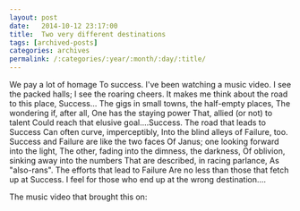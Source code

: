 ```yaml
---
layout: post
date:	2014-10-12 23:17:00
title:  Two very different destinations
tags: [archived-posts]
categories: archives
permalink: /:categories/:year/:month/:day/:title/
---
```

We pay a lot of homage
To success.
I've been watching a music video.
I see the packed halls;
I see the roaring cheers.
It makes me think about the road to this place, Success...
The gigs in small towns, the half-empty places,
The wondering if, after all,
One has the staying power
That, allied (or not) to talent
Could reach that elusive goal....Success.
The road that leads to Success
Can often curve, imperceptibly,
Into the blind alleys of Failure, too.
Success and Failure are like the two faces
Of Janus; one looking forward into the light,
The other, fading into the dimness, the darkness,
Of oblivion, sinking away into the numbers
That are described, in racing parlance,
As "also-rans".
The efforts that lead to Failure
Are no less than those that fetch up at Success.
I feel for those who end up at the wrong destination....

The music video that brought this on:

<lj-embed id="1240"/>
